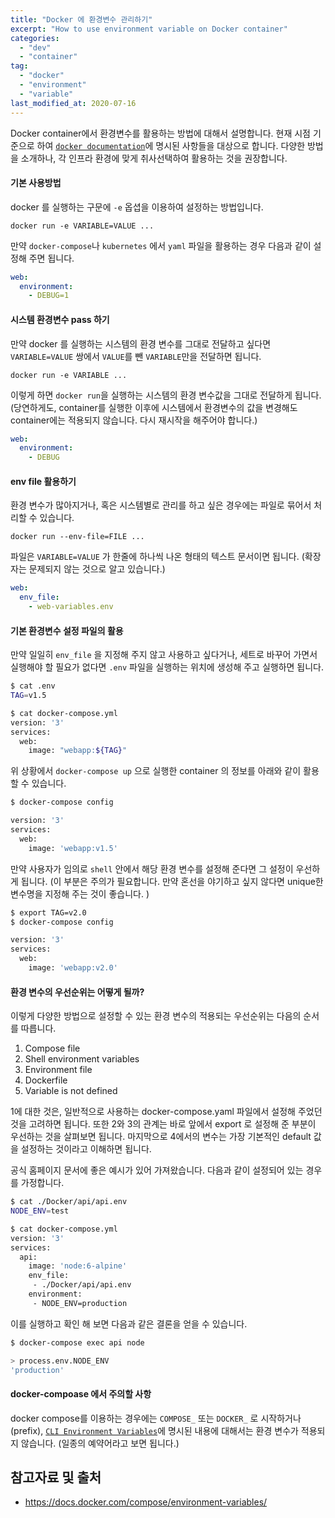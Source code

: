```yaml
---
title: "Docker 에 환경변수 관리하기"
excerpt: "How to use environment variable on Docker container"
categories:
  - "dev"
  - "container"
tag:
  - "docker"
  - "environment"
  - "variable"
last_modified_at: 2020-07-16
---
```


Docker container에서 환경변수를 활용하는 방법에 대해서 설명합니다. 현재 시점 기준으로 하여 [`docker documentation`](https://docs.docker.com/compose/environment-variables/)에 명시된 사항들을 대상으로 합니다. 다양한 방법을 소개하나, 각 인프라 환경에 맞게 취사선택하여 활용하는 것을 권장합니다.

#### 기본 사용방법

docker 를 실행하는 구문에 `-e` 옵셥을 이용하여 설정하는 방법입니다. 

`docker run -e VARIABLE=VALUE ...`

만약 `docker-compose`나 `kubernetes` 에서 `yaml` 파일을 활용하는 경우 다음과 같이 설정해 주면 됩니다.
  
```yaml
web:
  environment:
    - DEBUG=1
```

#### 시스템 환경변수 pass 하기

만약 docker 를 실행하는 시스템의 환경 변수를 그대로 전달하고 싶다면 `VARIABLE=VALUE` 쌍에서 `VALUE`를 뺀 `VARIABLE`만을 전달하면 됩니다. 

`docker run -e VARIABLE ...` 

이렇게 하면 `docker run`을 실행하는 시스템의 환경 변수값을 그대로 전달하게 됩니다. (당연하게도, container를 실행한 이후에 시스템에서 환경변수의 값을 변경해도 container에는 적용되지 않습니다. 다시 재시작을 해주어야 합니다.)

```yaml
web:
  environment:
    - DEBUG
```

#### env file 활용하기

환경 변수가 많아지거나, 혹은 시스템별로 관리를 하고 싶은 경우에는 파일로 묶어서 처리할 수 있습니다. 

`docker run --env-file=FILE ...`

파일은 `VARIABLE=VALUE` 가 한줄에 하나씩 나온 형태의 텍스트 문서이면 됩니다. (확장자는 문제되지 않는 것으로 알고 있습니다.)

```yaml
web:
  env_file:
    - web-variables.env
```

#### 기본 환경변수 설정 파일의 활용

만약 일일히 `env_file` 을 지정해 주지 않고 사용하고 싶다거나, 세트로 바꾸어 가면서 실행해야 할 필요가 없다면 `.env` 파일을 실행하는 위치에 생성해 주고 실행하면 됩니다. 

```bash
$ cat .env
TAG=v1.5

$ cat docker-compose.yml
version: '3'
services:
  web:
    image: "webapp:${TAG}"
```

위 상황에서 `docker-compose up` 으로 실행한 container 의 정보를 아래와 같이 활용할 수 있습니다. 

```bash
$ docker-compose config

version: '3'
services:
  web:
    image: 'webapp:v1.5'
```

만약 사용자가 임의로 `shell` 안에서 해당 환경 변수를 설정해 준다면 그 설정이 우선하게 됩니다. (이 부분은 주의가 필요합니다. 만약 혼선을 야기하고 싶지 않다면 unique한 변수명을 지정해 주는 것이 좋습니다. )

```bash
$ export TAG=v2.0
$ docker-compose config

version: '3'
services:
  web:
    image: 'webapp:v2.0'
```

#### 환경 변수의 우선순위는 어떻게 될까?

이렇게 다양한 방법으로 설정할 수 있는 환경 변수의 적용되는 우선순위는 다음의 순서를 따릅니다. 

1. Compose file
2. Shell environment variables
3. Environment file
4. Dockerfile
5. Variable is not defined

1에 대한 것은, 일반적으로 사용하는 docker-compose.yaml 파일에서 설정해 주었던 것을 고려하면 됩니다. 또한 2와 3의 관계는 바로 앞에서 export 로 설정해 준 부분이 우선하는 것을 살펴보면 됩니다. 마지막으로 4에서의 변수는 가장 기본적인 default 값을 설정하는 것이라고 이해하면 됩니다. 

공식 홈페이지 문서에 좋은 예시가 있어 가져왔습니다. 다음과 같이 설정되어 있는 경우를 가정합니다. 

```bash
$ cat ./Docker/api/api.env
NODE_ENV=test

$ cat docker-compose.yml
version: '3'
services:
  api:
    image: 'node:6-alpine'
    env_file:
     - ./Docker/api/api.env
    environment:
     - NODE_ENV=production
```

이를 실행하고 확인 해 보면 다음과 같은 결론을 얻을 수 있습니다.

```bash
$ docker-compose exec api node

> process.env.NODE_ENV
'production'
```

#### docker-compoase 에서 주의할 사항

docker compose를 이용하는 경우에는 `COMPOSE_` 또는 `DOCKER_` 로 시작하거나(prefix), [`CLI Environment Variables`](https://docs.docker.com/compose/reference/envvars/)에 명시된 내용에 대해서는 환경 변수가 적용되지 않습니다. (일종의 예약어라고 보면 됩니다.)
 
## 참고자료 및 출처

- <https://docs.docker.com/compose/environment-variables/>